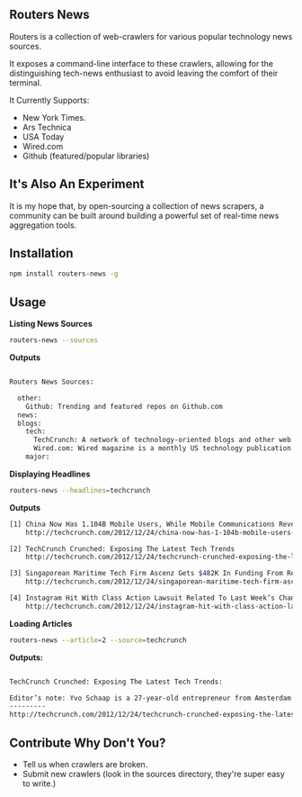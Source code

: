 Routers News
------------------

Routers is a collection of web-crawlers for various popular technology news sources.

It exposes a command-line interface to these crawlers, allowing for the distinguishing tech-news enthusiast to avoid leaving the comfort of their terminal.

It Currently Supports:

* New York Times.
* Ars Technica
* USA Today
* Wired.com
* Github (featured/popular libraries)

It's Also An Experiment
------------

It is my hope that, by open-sourcing a collection of news scrapers, a community can be built around building a powerful set of real-time news aggregation tools.


Installation
------------

```bash
npm install routers-news -g
```

Usage
-----

__Listing News Sources__

```bash
routers-news --sources
```

__Outputs__

```bash

Routers News Sources:

  other:
    Github: Trending and featured repos on Github.com
  news:
  blogs:
    tech:
      TechCrunch: A network of technology-oriented blogs and other web properties.
      Wired.com: Wired magazine is a monthly US technology publication.
    major:
```

__Displaying Headlines__

```bash
routers-news --headlines=techcrunch
```

__Outputs__

```bash
[1] China Now Has 1.104B Mobile Users, While Mobile Communications Revenue Totaled $116.26B Over First 11 Months of 2012
    http://techcrunch.com/2012/12/24/china-now-has-1-104b-mobile-users-while-mobile-communications-revenue-totaled-116-26b-over-first-11-months-of-2012/

[2] TechCrunch Crunched: Exposing The Latest Tech Trends
    http://techcrunch.com/2012/12/24/techcrunch-crunched-exposing-the-latest-tech-trends/

[3] Singaporean Maritime Tech Firm Ascenz Gets $482K In Funding From Red Dot Ventures As It Sails Toward The Chinese Market
    http://techcrunch.com/2012/12/24/singaporean-maritime-tech-firm-ascenz-gets-482k-in-funding-from-red-dot-ventures-as-it-sails-toward-the-chinese-market/

[4] Instagram Hit With Class Action Lawsuit Related To Last Week’s Change Of Service Terms
    http://techcrunch.com/2012/12/24/instagram-hit-with-class-action-lawsuit-related-to-last-weeks-change-of-service-terms/
```

__Loading Articles__

```bash
routers-news --article=2 --source=techcrunch
```

__Outputs:__

```bash

TechCrunch Crunched: Exposing The Latest Tech Trends:

Editor’s note: Yvo Schaap is a 27-year-old entrepreneur from Amsterdam who loves data and code. He’s founder of Directlyrics.com and Fanity.com and has been featured on TechCrunch regarding major security holes or new Google and Facebook products. Follow him on Twitter @yvoschaap.
---------
http://techcrunch.com/2012/12/24/techcrunch-crunched-exposing-the-latest-tech-trends/
```

Contribute Why Don't You?
------------------

* Tell us when crawlers are broken.
* Submit new crawlers (look in the sources directory, they're super easy to write.)